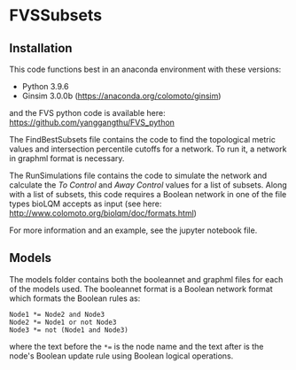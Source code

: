# FVSSubsets
## Installation
This code functions best in an anaconda environment with these versions:
- Python 3.9.6
- Ginsim 3.0.0b (https://anaconda.org/colomoto/ginsim)

and the FVS python code is available here: https://github.com/yanggangthu/FVS_python

The FindBestSubsets file contains the code to find the topological metric values and intersection percentile cutoffs for a network. To run it, a network in graphml format is necessary.

The RunSimulations file contains the code to simulate the network and calculate the *To Control* and *Away Control* values for a list of subsets. Along with a list of subsets, this code requires a Boolean network in one of the file types bioLQM accepts as input (see here: http://www.colomoto.org/biolqm/doc/formats.html)

For more information and an example, see the jupyter notebook file.

## Models
The models folder contains both the booleannet and graphml files for each of the models used.
The booleannet format is a Boolean network format which formats the Boolean rules as:
```
Node1 *= Node2 and Node3
Node2 *= Node1 or not Node3
Node3 *= not (Node1 and Node3)
```
where the text before the `*=` is the node name and the text after is the node's Boolean update rule using Boolean logical operations.
